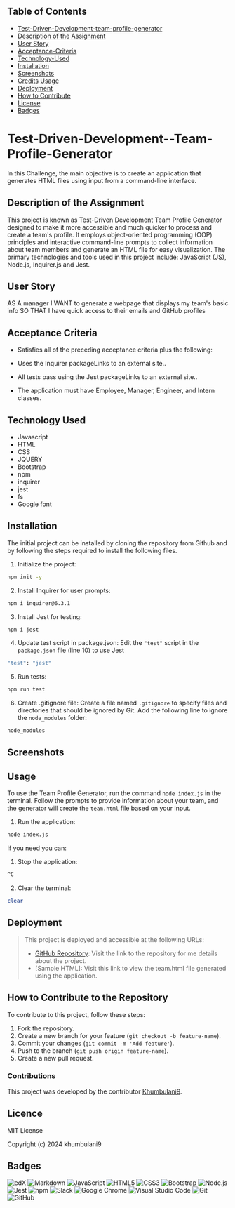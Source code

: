 ## Table of Contents
- [Test-Driven-Development-team-profile-generator](#Test-Driven-Development-team-profile-generator)
- [Description of the Assignment](#Description-of-the-Assignment)
- [User Story](#user-story)
- [Acceptance-Criteria](#Acceptance-Critera)
- [Technology-Used](#Technology-Used)
- [Installation](#installation)
- [Screenshots](#screenshots)
- [Credits](#credits)
   [Usage](#usage)
- [Deployment](#deployment)
- [How to Contribute](#how-to-contribute)
- [License](#license)
- [Badges](#badges)


# Test-Driven-Development--Team-Profile-Generator

In this Challenge, the main objective is to create an application that generates HTML files using input from a command-line interface.

## Description of the Assignment

This project is known as Test-Driven Development Team Profile Generator designed to make it more accessible and much quicker to process and create a team's profile. It employs object-oriented programming (OOP) principles and interactive command-line prompts to collect information about team members and generate an HTML file for easy visualization. The primary technologies and tools used in this project include: JavaScript (JS), Node.js, Inquirer.js and Jest.

## User Story

AS A manager
I WANT to generate a webpage that displays my team's basic info
SO THAT I have quick access to their emails and GitHub profiles


## Acceptance Criteria 

* Satisfies all of the preceding acceptance criteria plus the following:

* Uses the Inquirer packageLinks to an external site..

* All tests pass using the Jest packageLinks to an external site..

* The application must have Employee, Manager, Engineer, and Intern classes.

## Technology Used

* Javascript 
* HTML
* CSS 
* JQUERY
* Bootstrap 
* npm 
* inquirer 
* jest 
* fs 
* Google font
  
## Installation

The initial project can be installed by cloning the repository from Github and by following the steps required to install the following files.

1. Initialize the project:
```bash
npm init -y
```
2. Install Inquirer for user prompts:
```bash
npm i inquirer@6.3.1
```
3. Install Jest for testing:
```bash
npm i jest
```
4. Update test script in package.json:
Edit the `"test"` script in the `package.json` file (line 10) to use Jest
```bash
"test": "jest"
```
5. Run tests:
```bash
npm run test
```
6. Create .gitignore file:
Create a file named `.gitignore` to specify files and directories that should be ignored by Git. Add the following line to ignore the `node_modules` folder:
```bash
node_modules
```

## Screenshots

## Usage

To use the Team Profile Generator, run the command `node index.js` in the terminal. Follow the prompts to provide information about your team, and the generator will create the `team.html` file based on your input.

1. Run the application:
```bash
node index.js
```
If you need you can:
1. Stop the application:
```bash
^C
```
2. Clear the terminal:
```bash
clear
```
## Deployment
> This project is deployed and accessible at the following URLs:
> 
> - [GitHub Repository](https://github.com/khumbulani9/Test-Driven-Development--Team-Profile-Generator/blob/main/README.md): Visit the link to the repository for me details about the project.
> - [Sample HTML]: Visit this link to view the team.html file generated using the application.


## How to Contribute to the Repository
To contribute to this project, follow these steps:

1. Fork the repository.
2. Create a new branch for your feature (`git checkout -b feature-name`).
3. Commit your changes (`git commit -m 'Add feature'`).
4. Push to the branch (`git push origin feature-name`).
5. Create a new pull request.

### Contributions
This project was developed by the contributor [Khumbulani9](https://github.com/khumbulani9/Test-Driven-Development--Team-Profile-Generator/edit/main/README.md).

## Licence

MIT License

Copyright (c) 2024 khumbulani9

## Badges
![edX](https://img.shields.io/badge/edX-%2302262B.svg?style=for-the-badge&logo=edX&logoColor=white)
![Markdown](https://img.shields.io/badge/markdown-%23000000.svg?style=for-the-badge&logo=markdown&logoColor=white)
![JavaScript](https://img.shields.io/badge/javascript-%23323330.svg?style=for-the-badge&logo=javascript&logoColor=%23F7DF1E)
![HTML5](https://img.shields.io/badge/html5-%23E34F26.svg?style=for-the-badge&logo=html5&logoColor=white)
![CSS3](https://img.shields.io/badge/css3-%231572B6.svg?style=for-the-badge&logo=css3&logoColor=white)
![Bootstrap](https://img.shields.io/badge/bootstrap-%238511FA.svg?style=for-the-badge&logo=bootstrap&logoColor=white)
![Node.js](https://img.shields.io/badge/node.js-%23339933.svg?style=for-the-badge&logo=node.js&logoColor=white)
![Jest](https://img.shields.io/badge/-jest-%23C21325?style=for-the-badge&logo=jest&logoColor=white)
![npm](https://img.shields.io/badge/npm-%23CB3837.svg?style=for-the-badge&logo=npm&logoColor=white)
![Slack](https://img.shields.io/badge/Slack-4A154B?style=for-the-badge&logo=slack&logoColor=white)
![Google Chrome](https://img.shields.io/badge/Google%20Chrome-4285F4?style=for-the-badge&logo=GoogleChrome&logoColor=white)
![Visual Studio Code](https://img.shields.io/badge/Visual%20Studio%20Code-0078d7.svg?style=for-the-badge&logo=visual-studio-code&logoColor=white)
![Git](https://img.shields.io/badge/git-%23F05033.svg?style=for-the-badge&logo=git&logoColor=white)
![GitHub](https://img.shields.io/badge/github-%23121011.svg?style=for-the-badge&logo=github&logoColor=white)
